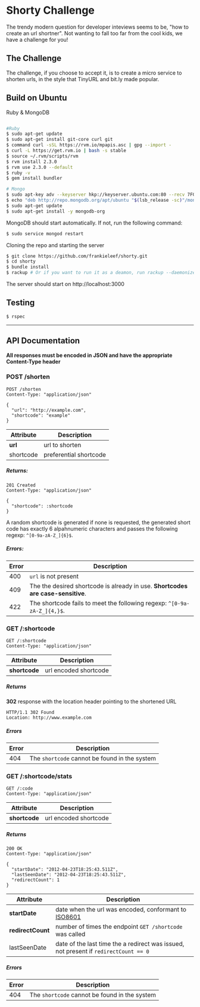 Shorty Challenge
================

The trendy modern question for developer inteviews seems to be, "how to create an url shortner". Not wanting to fall too far from the cool kids, we have a challenge for you!

## The Challenge

The challenge, if you choose to accept it, is to create a micro service to shorten urls, in the style that TinyURL and bit.ly made popular.

## Build on Ubuntu

Ruby & MongoDB
```bash

#Ruby
$ sudo apt-get update
$ sudo apt-get install git-core curl git
$ command curl -sSL https://rvm.io/mpapis.asc | gpg --import -
$ curl -L https://get.rvm.io | bash -s stable
$ source ~/.rvm/scripts/rvm
$ rvm install 2.3.0
$ rvm use 2.3.0 --default
$ ruby -v
$ gem install bundler

# Mongo
$ sudo apt-key adv --keyserver hkp://keyserver.ubuntu.com:80 --recv 7F0CEB10
$ echo "deb http://repo.mongodb.org/apt/ubuntu "$(lsb_release -sc)"/mongodb-org/3.0 multiverse" | sudo tee /etc/apt/sources.list.d/mongodb-org-3.0.list
$ sudo apt-get update
$ sudo apt-get install -y mongodb-org
```

MongoDB should start automatically. If not, run the following command:

```bash
$ sudo service mongod restart
```

Cloning the repo and starting the server

```bash
$ git clone https://github.com/frankieleef/shorty.git
$ cd shorty
$ bundle install
$ rackup # Or if you want to run it as a deamon, run rackup --daemonize
```
The server should start on http://localhost:3000

## Testing

```bash
$ rspec
```

-------------------------------------------------------------------------

## API Documentation

**All responses must be encoded in JSON and have the appropriate Content-Type header**


### POST /shorten

```
POST /shorten
Content-Type: "application/json"

{
  "url": "http://example.com",
  "shortcode": "example"
}
```

Attribute | Description
--------- | -----------
**url**   | url to shorten
shortcode | preferential shortcode

##### Returns:

```
201 Created
Content-Type: "application/json"

{
  "shortcode": :shortcode
}
```

A random shortcode is generated if none is requested, the generated short code has exactly 6 alpahnumeric characters and passes the following regexp: ```^[0-9a-zA-Z_]{6}$```.

##### Errors:

Error | Description
----- | ------------
400   | ```url``` is not present
409   | The the desired shortcode is already in use. **Shortcodes are case-sensitive**.
422   | The shortcode fails to meet the following regexp: ```^[0-9a-zA-Z_]{4,}$```.


### GET /:shortcode

```
GET /:shortcode
Content-Type: "application/json"
```

Attribute      | Description
-------------- | -----------
**shortcode**  | url encoded shortcode

##### Returns

**302** response with the location header pointing to the shortened URL

```
HTTP/1.1 302 Found
Location: http://www.example.com
```

##### Errors

Error | Description
----- | ------------
404   | The ```shortcode``` cannot be found in the system

### GET /:shortcode/stats

```
GET /:code
Content-Type: "application/json"
```

Attribute      | Description
-------------- | -----------
**shortcode**  | url encoded shortcode

##### Returns

```
200 OK
Content-Type: "application/json"

{
  "startDate": "2012-04-23T18:25:43.511Z",
  "lastSeenDate": "2012-04-23T18:25:43.511Z",
  "redirectCount": 1
}
```

Attribute         | Description
--------------    | -----------
**startDate**     | date when the url was encoded, conformant to [ISO8601](http://en.wikipedia.org/wiki/ISO_8601)
**redirectCount** | number of times the endpoint ```GET /shortcode``` was called
lastSeenDate      | date of the last time the a redirect was issued, not present if ```redirectCount == 0```

##### Errors

Error | Description
----- | ------------
404   | The ```shortcode``` cannot be found in the system
